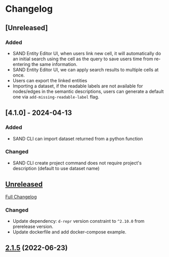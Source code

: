 # Changelog

## [Unreleased]

### Added

- SAND Entity Editor UI, when users link new cell, it will automatically do an initial search using the cell as the query to save users time from re-entering the same information.
- SAND Entity Editor UI, we can apply search results to multiple cells at once.
- Users can export the linked entities
- Importing a dataset, if the readable labels are not available for nodes/edges in the semantic descriptions, users can generate a default one via `add-missing-readable-label` flag.

## [4.1.0] - 2024-04-13

### Added

- SAND CLI can import dataset returned from a python function

### Changed

- SAND CLI create project command does not require project's description (default to use dataset name)

## [Unreleased](https://github.com/usc-isi-i2/sand/tree/HEAD)

[Full Changelog](https://github.com/usc-isi-i2/sand/compare/2.1.5...HEAD)

### Changed

- Update dependency: `d-repr` version constraint to `^2.10.0` from prerelease version.
- Update dockerfile and add docker-compose example.

## [2.1.5](https://github.com/usc-isi-i2/sand/tree/2.1.5) (2022-06-23)

